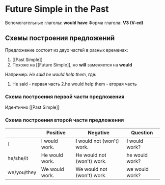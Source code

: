 # Future Simple in the Past

Вспомогательные глаголы: **would have**
Форма глагола: **V3 (V-ed)**

## Схемы построения предложений

Предложение состоит из двух частей в разных временах:
1. [[Past Simple]]
2. Похоже на [[Future Simple]], но **will** заменяется на **would**

Например: *He said he would help them*, где:
1. He said - первая часть
2.he would help them - вторая часть

### Схема построения первой части предложения

Идентично [[Past Simple]]


### Схема построения второй части предложения

|             | Positive       | Negative                   | Question       |
| ----------- | -------------- | -------------------------- | -------------- |
| I           | I would work.  | I would not (won't) work.  | I would work?  | 
| he/she/it   | He would work. | He would not (won't) work. | he would work? |
| we/you/they | We would work. | We would not (won't) work. | we would work? |

